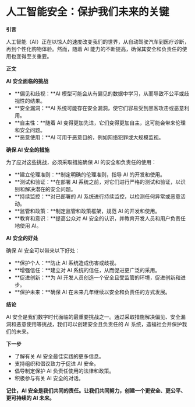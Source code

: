 # 人工智能安全：保护我们未来的关键

**引言**

人工智能（AI）正在以惊人的速度改变我们的世界，从自动驾驶汽车到医疗诊断，再到个性化购物体验。然而，随着 AI 能力的不断提高，确保其安全和负责任的使用也变得至关重要。

**正文**

**AI 安全面临的挑战**

* **偏见和歧视：**AI 模型可能会从有偏见的数据中学习，从而导致不公平或歧视性的结果。
* **安全漏洞：**AI 系统可能存在安全漏洞，使它们容易受到黑客攻击或恶意利用。
* **自主性：**随着 AI 变得更加先进，它们变得更加自主，这可能会带来伦理和安全问题。
* **恶意使用：**AI 可用于恶意目的，例如网络犯罪或大规模监视。

**确保 AI 安全的措施**

为了应对这些挑战，必须采取措施确保 AI 的安全和负责任的使用：

* **建立伦理准则：**制定明确的伦理准则，指导 AI 的开发和使用。
* **测试和验证：**在部署 AI 系统之前，对它们进行严格的测试和验证，以识别和解决潜在的安全问题。
* **持续监控：**对已部署的 AI 系统进行持续监控，以检测任何异常或恶意活动。
* **监管和政策：**制定监管和政策框架，规范 AI 的开发和使用。
* **教育和意识：**提高公众对 AI 安全的认识，并教育开发人员和用户负责任地使用 AI。

**AI 安全的好处**

确保 AI 安全可以带来以下好处：

* **保护个人：**防止 AI 系统造成伤害或歧视。
* **增强信任：**建立对 AI 系统的信任，从而促进更广泛的采用。
* **促进创新：**为 AI 开发人员创造一个安全且受监管的环境，促进创新和进步。
* **保护未来：**确保 AI 在未来几年继续以安全和负责任的方式发展。

**结论**

AI 安全是我们数字时代面临的最重要挑战之一。通过采取措施解决偏见、安全漏洞和恶意使用等挑战，我们可以创建安全且负责任的 AI 系统，造福社会并保护我们的未来。

**下一步**

* 了解有关 AI 安全最佳实践的更多信息。
* 支持组织和倡议致力于促进 AI 安全。
* 倡导制定保护 AI 负责任使用的法律和政策。
* 积极参与有关 AI 安全的对话。

**记住，AI 安全是我们共同的责任。让我们共同努力，创建一个更安全、更公平、更可持续的 AI 未来。**
